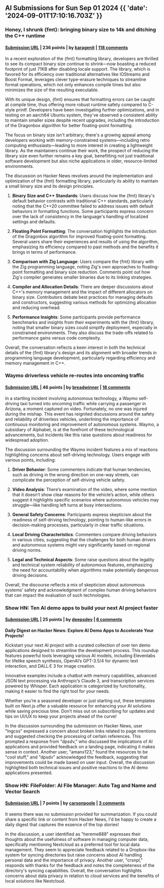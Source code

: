 ## AI Submissions for Sun Sep 01 2024 {{ 'date': '2024-09-01T17:10:16.703Z' }}

### Honey, I shrunk {fmt}: bringing binary size to 14k and ditching the C++ runtime

#### [Submission URL](https://vitaut.net/posts/2024/binary-size/) | 236 points | by [karagenit](https://news.ycombinator.com/user?id=karagenit) | [118 comments](https://news.ycombinator.com/item?id=41415238)

In a recent exploration of the {fmt} formatting library, developers are thrilled to see its compact binary size continue to shrink—now boasting a reduced footprint of just 71KB after disabling locale support. The library, which is favored for its efficiency over traditional alternatives like IOStreams and Boost Format, leverages clever type-erasure techniques to streamline format operations, which not only enhances compile times but also minimizes the size of the resulting executable.

With its unique design, {fmt} ensures that formatting errors can be caught at compile time, thus offering more robust runtime safety compared to C-style printf. Developers have been investigating further optimizations, and in testing on an aarch64 Ubuntu system, they've observed a consistent ability to maintain smaller sizes despite recent upgrades, including the introduction of the Dragonbox algorithm for better floating-point formatting.

The focus on binary size isn't arbitrary; there's a growing appeal among developers working with memory-constrained systems—including retro computing enthusiasts—leading to more interest in creating a lightweight library. As the maintainers continue their work, the prospect of reducing the library size even further remains a key goal, benefitting not just traditional software development but also niche applications in older, resource-limited environments.

The discussion on Hacker News revolves around the implementation and optimization of the {fmt} formatting library, particularly its ability to maintain a small binary size and its design principles. 

1. **Binary Size and C++ Standards**: Users discuss how the {fmt} library's default behavior contrasts with traditional C++ standards, particularly noting that the C++20 committee failed to address issues with default behaviors in formatting functions. Some participants express concern over the lack of consistency in the language's handling of localized settings and defaults.

2. **Floating Point Formatting**: The conversation highlights the introduction of the Dragonbox algorithm for improved floating-point formatting. Several users share their experiences and results of using the algorithm, emphasizing its efficiency compared to past methods and the benefits it brings in terms of performance.

3. **Comparison with Zig Language**: Users compare the {fmt} library with the Zig programming language, noting Zig's own approaches to floating-point formatting and binary size reduction. Comments point out how Zig's compiler generates smaller binaries due to its linking strategies.

4. **Compiler and Allocation Details**: There are deeper discussions about C++'s memory management and the impact of different allocators on binary size. Contributors debate best practices for managing defaults and constructors, suggesting various methods for optimizing allocation and reducing overhead.

5. **Performance Insights**: Some participants provide performance benchmarks and insights from their experiments with the {fmt} library, noting that smaller binary sizes could simplify deployment, especially in constrained environments. They also discuss the trade-offs related to performance gains versus code complexity.

Overall, the conversation reflects a keen interest in both the technical details of the {fmt} library's design and its alignment with broader trends in programming language development, particularly regarding efficiency and memory management in C++.

### Waymo driverless vehicle re-routes into oncoming traffic

#### [Submission URL](https://www.cnn.com/2024/08/31/business/video/waymo-driverless-car-wrong-way-traffic-arizona-digvid) | 46 points | by [breadwinner](https://news.ycombinator.com/user?id=breadwinner) | [18 comments](https://news.ycombinator.com/item?id=41418464)

In a startling incident involving autonomous technology, a Waymo self-driving taxi turned into oncoming traffic while carrying a passenger in Arizona, a moment captured on video. Fortunately, no one was injured during the mishap. This event has reignited discussions around the safety and reliability of driverless vehicles, underlining the importance of continuous monitoring and improvement of autonomous systems. Waymo, a subsidiary of Alphabet, is at the forefront of these technological advancements, but incidents like this raise questions about readiness for widespread adoption.

The discussion surrounding the Waymo incident features a mix of reactions highlighting concerns about self-driving technology. Users engage with various points, including:

1. **Driver Behavior**: Some commenters indicate that human tendencies, such as driving in the wrong direction on one-way streets, can complicate the perception of self-driving vehicle safety.
  
2. **Video Analysis**: There’s examination of the video, where some mention that it doesn’t show clear reasons for the vehicle’s action, while others suggest it highlights specific scenarios where autonomous vehicles may struggle—like handling left turns at busy intersections.

3. **General Safety Concerns**: Participants express skepticism about the readiness of self-driving technology, pointing to human-like errors in decision-making processes, particularly in clear traffic situations.

4. **Local Driving Characteristics**: Commenters compare driving behaviors in various cities, suggesting that the challenges for both human drivers and autonomous systems might vary significantly based on regional driving norms.

5. **Legal and Technical Aspects**: Some raise questions about the legality and technical system reliability of autonomous features, emphasizing the need for accountability when algorithms make potentially dangerous driving decisions.

Overall, the discourse reflects a mix of skepticism about autonomous systems’ safety and acknowledgment of complex human driving behaviors that can impact the evaluation of such technologies.

### Show HN: Ten AI demo apps to build your next AI project faster

#### [Submission URL](https://nextjsaitemplates.com) | 25 points | by [deepsdev](https://news.ycombinator.com/user?id=deepsdev) | [6 comments](https://news.ycombinator.com/item?id=41416644)

**Daily Digest on Hacker News: Explore AI Demo Apps to Accelerate Your Projects!**

Kickstart your next AI project with a curated collection of over ten demo applications designed to streamline the development process. This roundup features powerful tools leveraging various AI models, including Elevenlabs for lifelike speech synthesis, OpenAI’s GPT-3.5/4 for dynamic text interaction, and DALL·E 3 for image creation. 

Innovative examples include a chatbot with memory capabilities, advanced JSON text processing via Anthropic’s Claude 3, and transcription services powered by Whisper. Each application is categorized by functionality, making it easier to find the right tool for your needs. 

Whether you’re a seasoned developer or just starting out, these templates built on Next.js offer a valuable resource for enhancing your AI solutions while saving precious time. Don’t miss out on subscribing for updates and tips on UI/UX to keep your projects ahead of the curve!

In the discussion surrounding the submission on Hacker News, user "lngcss" expressed a concern about broken links related to page mentions and suggested checking the processing of certain references. This prompted a response from "dpsdv," who discussed the implications of AI applications and provided feedback on a landing page, indicating it makes sense in context. Another user, "amanx123," found the resources to be "cool stuff," and "dpsdv" acknowledged the feedback, suggesting that improvements could be made based on user input. Overall, the discussion highlighted both technical issues and positive reactions to the AI demo applications presented.

### Show HN: FileFolder: AI File Manager: Auto Tag and Name and Vector Search

#### [Submission URL](https://www.filefolder.org/) | 7 points | by [carsonpoole](https://news.ycombinator.com/user?id=carsonpoole) | [3 comments](https://news.ycombinator.com/item?id=41416632)

It seems there was no submission provided for summarization. If you could share a specific link or content from Hacker News, I'd be happy to create a daily digest that captures the essence of the top stories!

In the discussion, a user identified as "hereme888" expresses their thoughts about the usefulness of software in managing computer data, specifically mentioning Nextcloud as a preferred tool for local data management. They seem to appreciate feedback related to a Dropbox-like system for syncing directories but raise concerns about AI handling personal data and the importance of privacy. Another user, "crsnpl," responds with thanks for the feedback and notes the completeness of the directory's syncing capabilities. Overall, the conversation highlights concerns about data privacy in relation to cloud services and the benefits of local solutions like Nextcloud.

